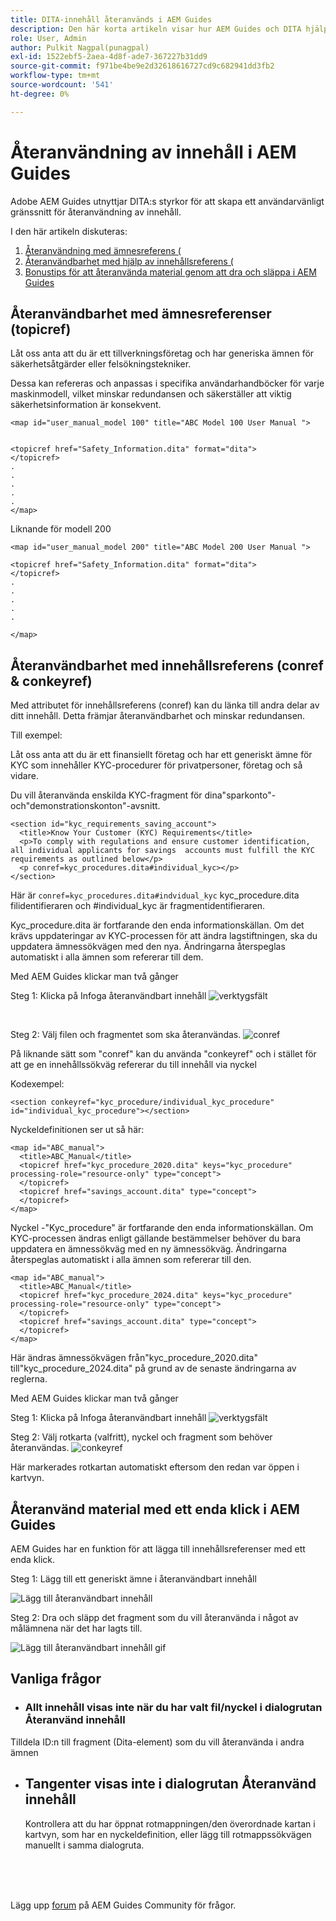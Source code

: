 ```yaml
---
title: DITA-innehåll återanvänds i AEM Guides
description: Den här korta artikeln visar hur AEM Guides och DITA hjälper dig att spara tid och arbete när du använder återanvändbarhet
role: User, Admin
author: Pulkit Nagpal(punagpal)
exl-id: 1522ebf5-2aea-4d8f-ade7-367227b31dd9
source-git-commit: f971be4be9e2d32618616727cd9c682941dd3fb2
workflow-type: tm+mt
source-wordcount: '541'
ht-degree: 0%

---
```


# Återanvändning av innehåll i AEM Guides

Adobe AEM Guides utnyttjar DITA:s styrkor för att skapa ett användarvänligt gränssnitt för återanvändning av innehåll.

I den här artikeln diskuteras:

1. [Återanvändning med ämnesreferens (](#reusability-using-topic-referencestopicref)
2. [Återanvändbarhet med hjälp av innehållsreferens (](#reusability-using-content-reference-conref--conkeyref)
3. [Bonustips för att återanvända material genom att dra och släppa i AEM Guides](#reuse-content-with-a-single-click-in-aem-guides)

## Återanvändbarhet med ämnesreferenser (topicref)



Låt oss anta att du är ett tillverkningsföretag och har generiska ämnen för säkerhetsåtgärder eller felsökningstekniker.

Dessa kan refereras och anpassas i specifika användarhandböcker för varje maskinmodell, vilket minskar redundansen och säkerställer att viktig säkerhetsinformation är konsekvent.

```
<map id="user_manual_model 100" title="ABC Model 100 User Manual ">


<topicref href="Safety_Information.dita" format="dita">
</topicref>
.
.
.
.
.
</map>
```


Liknande för modell 200

```
<map id="user_manual_model 200" title="ABC Model 200 User Manual ">

<topicref href="Safety_Information.dita" format="dita">
</topicref>
.
.
.
.
.
  
</map>
```

## Återanvändbarhet med innehållsreferens (conref &amp; conkeyref)

Med attributet för innehållsreferens (conref) kan du länka till andra delar av ditt innehåll. Detta främjar återanvändbarhet och minskar redundansen.

Till exempel:

Låt oss anta att du är ett finansiellt företag och har ett generiskt ämne för KYC som innehåller KYC-procedurer för privatpersoner, företag och så vidare.

Du vill återanvända enskilda KYC-fragment för dina&quot;sparkonto&quot;- och&quot;demonstrationskonton&quot;-avsnitt.

```
<section id="kyc_requirements_saving_account">
  <title>Know Your Customer (KYC) Requirements</title>
  <p>To comply with regulations and ensure customer identification, all individual applicants for savings  accounts must fulfill the KYC requirements as outlined below</p>
  <p conref=kyc_procedures.dita#individual_kyc></p>
</section>
```

Här är `conref=kyc_procedures.dita#indvidual_kyc` kyc_procedure.dita filidentifieraren och #individual_kyc är fragmentidentifieraren.

Kyc_procedure.dita är fortfarande den enda informationskällan. Om det krävs uppdateringar av KYC-processen för att ändra lagstiftningen, ska du uppdatera ämnessökvägen med den nya. Ändringarna återspeglas automatiskt i alla ämnen som refererar till dem.

Med AEM Guides klickar man två gånger

Steg 1: Klicka på Infoga återanvändbart innehåll
![verktygsfält](../../assets/publishing/content-reusability_image1.png)

<br>

Steg 2: Välj filen och fragmentet som ska återanvändas.
![conref](../../assets/publishing/content-reusability_image2.png)

På liknande sätt som &quot;conref&quot; kan du använda &quot;conkeyref&quot; och i stället för att ge en innehållssökväg refererar du till innehåll via nyckel

Kodexempel:

```
<section conkeyref="kyc_procedure/individual_kyc_procedure" id="individual_kyc_procedure"></section>
```

Nyckeldefinitionen ser ut så här:

```
<map id="ABC_manual">
  <title>ABC_Manual</title>
  <topicref href="kyc_procedure_2020.dita" keys="kyc_procedure" processing-role="resource-only" type="concept">
  </topicref>
  <topicref href="savings_account.dita" type="concept">
  </topicref>
</map>
```

Nyckel -&quot;Kyc_procedure&quot; är fortfarande den enda informationskällan. Om KYC-processen ändras enligt gällande bestämmelser behöver du bara uppdatera en ämnessökväg med en ny ämnessökväg. Ändringarna återspeglas automatiskt i alla ämnen som refererar till den.

```
<map id="ABC_manual">
  <title>ABC_Manual</title>
  <topicref href="kyc_procedure_2024.dita" keys="kyc_procedure" processing-role="resource-only" type="concept">
  </topicref>
  <topicref href="savings_account.dita" type="concept">
  </topicref>
</map>
```

Här ändras ämnessökvägen från&quot;kyc_procedure_2020.dita&quot; till&quot;kyc_procedure_2024.dita&quot; på grund av de senaste ändringarna av reglerna.

Med AEM Guides klickar man två gånger

Steg 1: Klicka på Infoga återanvändbart innehåll
![verktygsfält](../../assets/publishing/content-reusability_image1.png)

Steg 2: Välj rotkarta (valfritt), nyckel och fragment som behöver återanvändas.
![conkeyref](../../assets/publishing/content-reusability_image3.png)

Här markerades rotkartan automatiskt eftersom den redan var öppen i kartvyn.


## Återanvänd material med ett enda klick i AEM Guides

AEM Guides har en funktion för att lägga till innehållsreferenser med ett enda klick.

Steg 1: Lägg till ett generiskt ämne i återanvändbart innehåll

![Lägg till återanvändbart innehåll](../../assets/publishing/content-reusability_image4.png)

Steg 2: Dra och släpp det fragment som du vill återanvända i något av målämnena när det har lagts till.

![Lägg till återanvändbart innehåll gif](../../assets/publishing/content-reusability_image5.gif)



## Vanliga frågor

- ### Allt innehåll visas inte när du har valt fil/nyckel i dialogrutan Återanvänd innehåll

Tilldela ID:n till fragment (Dita-element) som du vill återanvända i andra ämnen

- ## Tangenter visas inte i dialogrutan Återanvänd innehåll

  Kontrollera att du har öppnat rotmappningen/den överordnade kartan i kartvyn, som har en nyckeldefinition, eller lägg till rotmappssökvägen manuellt i samma dialogruta.


<br>
<br>
<br>


Lägg upp [forum](https://experienceleaguecommunities.adobe.com/t5/experience-manager-guides/ct-p/aem-xml-documentation) på AEM Guides Community för frågor.
